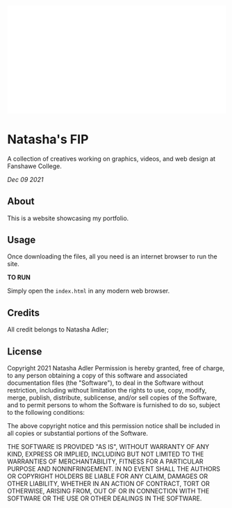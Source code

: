 ![header image](/images/logo.svg "MIKITO")

# Natasha's FIP
A collection of creatives working on graphics, videos, and web design at Fanshawe College.

*Dec 09 2021*

## About
This is a website showcasing my portfolio.

## Usage
Once downloading the files, all you need is an internet browser to run the site.

**TO RUN**

Simply open the `index.html` in any modern web browser.

## Credits
All credit belongs to Natasha Adler;

## License

Copyright 2021 Natasha Adler
Permission is hereby granted, free of charge, to any person obtaining a copy of this software and associated documentation files (the "Software"), to deal in the Software without restriction, including without limitation the rights to use, copy, modify, merge, publish, distribute, sublicense, and/or sell copies of the Software, and to permit persons to whom the Software is furnished to do so, subject to the following conditions:

The above copyright notice and this permission notice shall be included in all copies or substantial portions of the Software.

THE SOFTWARE IS PROVIDED "AS IS", WITHOUT WARRANTY OF ANY KIND, EXPRESS OR IMPLIED, INCLUDING BUT NOT LIMITED TO THE WARRANTIES OF MERCHANTABILITY, FITNESS FOR A PARTICULAR PURPOSE AND NONINFRINGEMENT. IN NO EVENT SHALL THE AUTHORS OR COPYRIGHT HOLDERS BE LIABLE FOR ANY CLAIM, DAMAGES OR OTHER LIABILITY, WHETHER IN AN ACTION OF CONTRACT, TORT OR OTHERWISE, ARISING FROM, OUT OF OR IN CONNECTION WITH THE SOFTWARE OR THE USE OR OTHER DEALINGS IN THE SOFTWARE.
